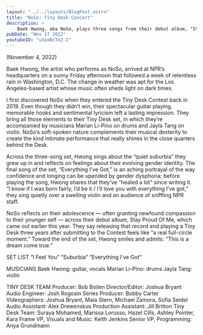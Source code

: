 ```yaml
---
layout: "../../layouts/BlogPost.astro"
title: "NoSo: Tiny Desk Concert"
description: >
    Baek Hwong, aka NoSo, plays three songs from their debut album, "Stay Proud of Me"
pubDate: "Nov 17 2022"
youtubeID: "u3axBzTe2-I"
---
```


(November 4, 2022)

Baek Hwong, the artist who performs as NoSo, arrived at NPR’s headquarters on a sunny Friday afternoon that followed a week of relentless rain in Washington, D.C. The change in weather was apt for the Los Angeles-based artist whose music often sheds light on dark times. 

I first discovered NoSo when they entered the Tiny Desk Contest back in 2019. Even though they didn’t win, their spectacular guitar playing, memorable hooks and sentimental lyricism left a lasting impression. They bring all those elements to their Tiny Desk set, in which they’re accompanied by musicians Marian Li-Pino on drums and Jayla Tang on violin. NoSo’s soft-spoken nature complements their musical dexterity to create the kind intimate performance that really shines in the close quarters behind the Desk.

Across the three-song set, Hwong sings about the “quiet suburbia” they grew up in and reflects on feelings about their evolving gender identity. The final song of the set, “Everything I’ve Got,” is an aching portrayal of the way confidence and longing can be upended by gender dysphoria; before playing the song, Hwong shares that they’ve “healed a lot” since writing it. “I know if I was born fairly, I’d be it / I’ll love you with everything I’ve got,” they sing quietly over a swelling violin and an audience of sniffling NPR staff. 

NoSo reflects on their adolescence — often granting newfound compassion to their younger self — across their debut album, Stay Proud Of Me, which came out earlier this year. They say releasing that record and playing a Tiny Desk three years after submitting to the Contest feels like “a real full-circle moment.” Toward the end of the set, Hwong smiles and admits: “This is a dream come true.”

SET LIST
“I Feel You”
“Suburbia”
“Everything I've Got”

MUSICIANS
Baek Hwong: guitar, vocals
Marian Li-Pino: drums
Jayla Tang: violin

TINY DESK TEAM
Producer: Bob Boilen
Director/Editor: Joshua Bryant
Audio Engineer: Josh Rogosin
Series Producer: Bobby Carter
Videographers: Joshua Bryant, Maia Stern, Michael Zamora, Sofia Seidel
Audio Assistant: Alex Drewenskus
Production Assistant: Jill Britton
Tiny Desk Team: Suraya Mohamed, Marissa Lorusso, Hazel Cills, Ashley Pointer, Kara Frame
VP, Visuals and Music: Keith Jenkins
Senior VP, Programming: Anya Grundmann
